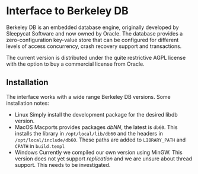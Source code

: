 # Interface to Berkeley DB

Berkeley DB is an embedded  database   engine,  originally  developed by
Sleepycat Software and now owned  by   Oracle.  The  database provides a
zero-configuration key-value store that can  be configured for different
levels of access concurrency, crash recovery support and transactions.

The current version is distributed  under   the  quite  restrictive AGPL
license with the option to buy a commercial license from Oracle.

## Installation

The interface works  with  a  wide   range  Berkeley  DB  versions. Some
installation notes:

  - Linux
  Simply install the development package for the desired libdb
  version.
  - MacOS
  Macports provides packages _dbNN_, the latest is `db60`. This
  installs the library in `/opt/local/lib/db60` and the headers in
  `/opt/local/include/db60`.  These paths are added to `LIBRARY_PATH`
  and `CPATH` in `build.templ`
  - Windows
  Currently we compiled our own version using MinGW.  This version
  does not yet support _replication_ and we are unsure about thread
  support.  This needs to be investigated.
